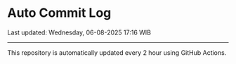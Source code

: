 # Auto Commit Log

Last updated: Wednesday, 06-08-2025 17:16 WIB

---

This repository is automatically updated every 2 hour using GitHub Actions.
